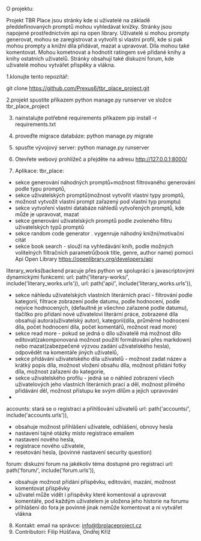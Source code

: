 O projektu:

Projekt TBR Place jsou stránky kde si uživatelé na základě předdefinovaných promptů mohou vyhledávat knížky.
Stránky jsou napojené prostřednictvím api na open library. Uživatelé si mohou prompty generovat,
mohou se zaregistrovat a vytvořit si vlastní profil, kde si pak mohou prompty a knižní díla přidávat, mazat
a upravovat. Díla mohou také komentovat. Mohou kometnovat a hodnotit ratingem své přidané knihy a knihy ostatních uživatelů.
Stránky obsahují také diskuzní forum, kde uživatelé mohou vytvářet přispěky a vlákna.

1.klonujte tento repozitář:

git clone https://github.com/Prexus6/tbr_place_project.git

2.projekt spustíte příkazem python manage.py runserver
ve složce tbr_place_project

3. nainstalujte potřebné requirements příkazem pip install -r requirements.txt
4. proveďte migrace databáze: python manage.py migrate
5. spusťte vývojový server: python manage.py runserver
6. Otevřete webový prohlížeč a přejděte na adresu http://127.0.0.1:8000/

7. Aplikace:
tbr_place: 
- sekce generování náhodných promptů+možnost filtrovaného generování podle typu promptů, 
- sekce uživatelských promptů(možnost vytvořit vlastní typy promptů, 
- možnost vytvožit vlastní prompt zařazený pod vlastní typ promptu)
- sekce vytvoření vlastní databáze náhledů vytvořených promptů, kde může je upravovat, mazat
- sekce generování uživatelských promptů podle zvoleného filtru uživatelských typů promptů 
- sekce random code generator . vygenruje náhodný knižní/motivační citát  
- sekce book search - slouží na vyhledávání knih, podle možných volitelných filtračních parametrů(book title, genre, author name)
pomoci Api Open Library https://openlibrary.org/developers/api

literary_works(backend pracuje přes python ve spolupráci s javascriptovými dynamickými funkcemi:
url: path('literary-works/', include('literary_works.urls')),
url: path('api/', include('literary_works.urls')),
- sekce náhledu uživatelských vlastních literárních prací - filtrování podle kategorií, filtrace zobrazení podle datumu, podle hodnocení, podle nejvíce hodnocených,
  (defaultně je všechno zařazené podle datumu), tlačítko pro přidaní nové uživatelovi literární práce, zobrazené díla obsahují autora(uživatelský autor), kategorii(díla, průměrné hodnocení díla, počet hodnocení díla, počet komentářů, možnost read more)
- sekce read more - pokud se jedná o dílo uživatelě má možnost dílo editovat(zakomponovaná možnost použití formátování přes markdown) nebo mazat(zabezpečené výzvou zadání uživatelského hesla), odpovědět na komentáře jiných uživatelů,
- sekce přidávání uživatelského díla uživatelů - možnost zadat název a krátký popis díla, možnost vložení obsahu díla, možnost přidání fotky díla, možnost zařazení do kategorie, 
- sekce uživatelského profilu - jedná se o náhled zobrazení všech uživatelových jeho vlastních literárních prací a děl, možnost přímého přidávání děl, možnost přístupu ke svým dílům a jejich upravování
- 

accounts: stará se o registraci a přihlšování uživatelů
url: path('accounts/', include('accounts.urls')),
- obsahuje možnost přihlášení uživatele, odhlášení, obnovy hesla 
- nastavení tajné otázky místo registrace emailem
- nastavení nového hesla, 
- registrace nového uživatele, 
- resetování hesla, (povinné nastavení security question)

forum: diskuzní forum na jakékoliv téma dostupné pro registraci
url: path('forum/', include('forum.urls')),
- obsahuje možnost přidání příspěvku, editování, mazání, možnost komentovat příspěvky
- uživatel může vidět i přispěvky které komentoval a upravovat komentáře, pod každým uživatelem je uložena jeho historie na forumu
- přihlášení do fora je povinné jinak nemůže komentovat a ni vytvářet vlákna

8. Kontakt:
email na správce: info@tbrplaceproject.cz
9. Contributori: Filip Húšťava, Ondřej Kříž


